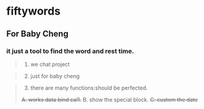 # fiftywords

## For Baby Cheng

### it just a tool to find the word and rest time.

>1. we chat project

>2. just for baby cheng

>3. there are many functions:should be perfected.
>
><del>A. works data bind cal1.</del>
>B. show the special block.
><del>C. custom the date </del>


